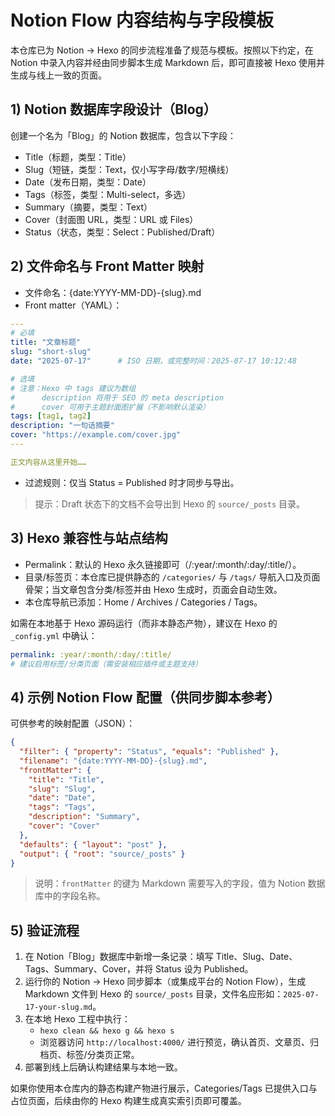 # Notion Flow 内容结构与字段模板

本仓库已为 Notion → Hexo 的同步流程准备了规范与模板。按照以下约定，在 Notion 中录入内容并经由同步脚本生成 Markdown 后，即可直接被 Hexo 使用并生成与线上一致的页面。

## 1) Notion 数据库字段设计（Blog）

创建一个名为「Blog」的 Notion 数据库，包含以下字段：

- Title（标题，类型：Title）
- Slug（短链，类型：Text，仅小写字母/数字/短横线）
- Date（发布日期，类型：Date）
- Tags（标签，类型：Multi-select，多选）
- Summary（摘要，类型：Text）
- Cover（封面图 URL，类型：URL 或 Files）
- Status（状态，类型：Select：Published/Draft）

## 2) 文件命名与 Front Matter 映射

- 文件命名：{date:YYYY-MM-DD}-{slug}.md
- Front matter（YAML）：

```yaml
---
# 必填
title: "文章标题"
slug: "short-slug"
date: "2025-07-17"      # ISO 日期，或完整时间：2025-07-17 10:12:48

# 选填
# 注意：Hexo 中 tags 建议为数组
#      description 将用于 SEO 的 meta description
#      cover 可用于主题封面图扩展（不影响默认渲染）
tags: [tag1, tag2]
description: "一句话摘要"
cover: "https://example.com/cover.jpg"
---

正文内容从这里开始……
```

- 过滤规则：仅当 Status = Published 时才同步与导出。

> 提示：Draft 状态下的文档不会导出到 Hexo 的 `source/_posts` 目录。

## 3) Hexo 兼容性与站点结构

- Permalink：默认的 Hexo 永久链接即可（/:year/:month/:day/:title/）。
- 目录/标签页：本仓库已提供静态的 `/categories/` 与 `/tags/` 导航入口及页面骨架；当文章包含分类/标签并由 Hexo 生成时，页面会自动生效。
- 本仓库导航已添加：Home / Archives / Categories / Tags。

如需在本地基于 Hexo 源码运行（而非本静态产物），建议在 Hexo 的 `_config.yml` 中确认：

```yaml
permalink: :year/:month/:day/:title/
# 建议启用标签/分类页面（需安装相应插件或主题支持）
```

## 4) 示例 Notion Flow 配置（供同步脚本参考）

可供参考的映射配置（JSON）：

```json
{
  "filter": { "property": "Status", "equals": "Published" },
  "filename": "{date:YYYY-MM-DD}-{slug}.md",
  "frontMatter": {
    "title": "Title",
    "slug": "Slug",
    "date": "Date",
    "tags": "Tags",
    "description": "Summary",
    "cover": "Cover"
  },
  "defaults": { "layout": "post" },
  "output": { "root": "source/_posts" }
}
```

> 说明：`frontMatter` 的键为 Markdown 需要写入的字段，值为 Notion 数据库中的字段名称。

## 5) 验证流程

1. 在 Notion「Blog」数据库中新增一条记录：填写 Title、Slug、Date、Tags、Summary、Cover，并将 Status 设为 Published。
2. 运行你的 Notion → Hexo 同步脚本（或集成平台的 Notion Flow），生成 Markdown 文件到 Hexo 的 `source/_posts` 目录，文件名应形如：`2025-07-17-your-slug.md`。
3. 在本地 Hexo 工程中执行：
   - `hexo clean && hexo g && hexo s`
   - 浏览器访问 `http://localhost:4000/` 进行预览，确认首页、文章页、归档页、标签/分类页正常。
4. 部署到线上后确认构建结果与本地一致。

如果你使用本仓库内的静态构建产物进行展示，Categories/Tags 已提供入口与占位页面，后续由你的 Hexo 构建生成真实索引页即可覆盖。
